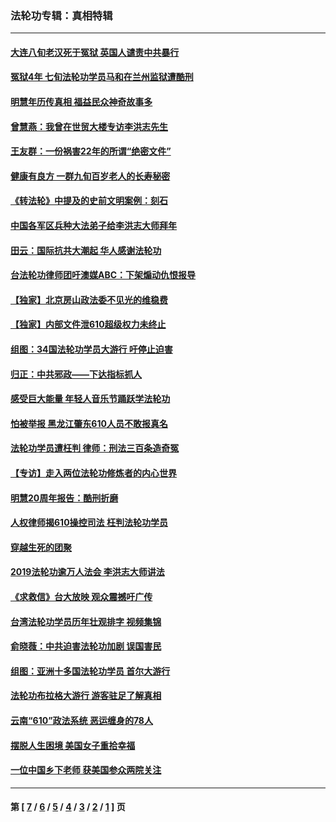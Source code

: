 ### 法轮功专辑：真相特辑
---
#### [大连八旬老汉死于冤狱 英国人谴责中共暴行](../../pages/nf4389/n13480118.md?01280430) 
#### [冤狱4年 七旬法轮功学员马和在兰州监狱遭酷刑](../../pages/nf4389/n13304688.md?01280430) 
#### [明慧年历传真相 福益民众神奇故事多](../../pages/nf4389/n13294545.md?01280430) 
#### [曾慧燕：我曾在世贸大楼专访李洪志先生](../../pages/nf4389/n12898729.md?01280430) 
#### [王友群：一份祸害22年的所谓“绝密文件”](../../pages/nf4389/n12871750.md?01280430) 
#### [健康有良方 一群九旬百岁老人的长寿秘密](../../pages/nf4389/n12847475.md?01280430) 
#### [《转法轮》中提及的史前文明案例：刻石](../../pages/nf4389/n12758577.md?01280430) 
#### [中国各军区兵种大法弟子给李洪志大师拜年](../../pages/nf4389/n12750047.md?01280430) 
#### [田云：国际抗共大潮起 华人感谢法轮功](../../pages/nf4389/n12357708.md?01280430) 
#### [台法轮功律师团吁澳媒ABC：下架煽动仇恨报导](../../pages/nf4389/n12279917.md?01280430) 
#### [【独家】北京房山政法委不见光的维稳费](../../pages/nf4389/n12031979.md?01280430) 
#### [【独家】内部文件泄610超级权力未终止](../../pages/nf4389/n12023895.md?01280430) 
#### [组图：34国法轮功学员大游行 吁停止迫害](../../pages/nf4389/n11492658.md?01280430) 
#### [归正：中共邪政——下达指标抓人](../../pages/nf4389/n11474770.md?01280430) 
#### [感受巨大能量 年轻人音乐节踊跃学法轮功](../../pages/nf4389/n11441981.md?01280430) 
#### [怕被举报 黑龙江肇东610人员不敢报真名](../../pages/nf4389/n11436499.md?01280430) 
#### [法轮功学员遭枉判 律师：刑法三百条造奇冤](../../pages/nf4389/n11433943.md?01280430) 
#### [【专访】走入两位法轮功修炼者的内心世界](../../pages/nf4389/n11415623.md?01280430) 
#### [明慧20周年报告：酷刑折磨](../../pages/nf4389/n11387954.md?01280430) 
#### [人权律师揭610操控司法 枉判法轮功学员](../../pages/nf4389/n11313370.md?01280430) 
#### [穿越生死的团聚](../../pages/nf4389/n11258922.md?01280430) 
#### [2019法轮功逾万人法会 李洪志大师讲法](../../pages/nf4389/n11265303.md?01280430) 
#### [《求救信》台大放映 观众震撼吁广传](../../pages/nf4389/n10922251.md?01280430) 
#### [台湾法轮功学员历年壮观排字 视频集锦](../../pages/nf4389/n10878789.md?01280430) 
#### [俞晓薇：中共迫害法轮功加剧 误国害民](../../pages/nf4389/n10859260.md?01280430) 
#### [组图：亚洲十多国法轮功学员 首尔大游行](../../pages/nf4389/n10781149.md?01280430) 
#### [法轮功布拉格大游行 游客驻足了解真相](../../pages/nf4389/n10749360.md?01280430) 
#### [云南“610”政法系统 恶运缠身的78人](../../pages/nf4389/n10747534.md?01280430) 
#### [摆脱人生困境 美国女子重拾幸福](../../pages/nf4389/n10688678.md?01280430) 
#### [一位中国乡下老师 获美国参众两院关注](../../pages/nf4389/n10683927.md?01280430) 

---
#### 第 [ [7](./7.md?01280430) / [6](./6.md?01280430) / [5](./5.md?01280430) / [4](./4.md?01280430) / [3](./3.md?01280430) / [2](./2.md?01280430) / [1](./1.md?01280430) ] 页
